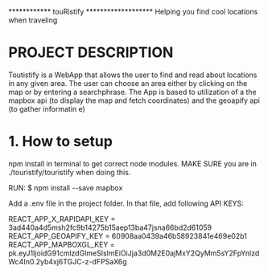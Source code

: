 ************  touRistify *******************
Helping you find cool locations when traveling

# PROJECT DESCRIPTION

Toutistify is a WebApp that allows the user to find and read about locations in any given area.
The user can choose an area either by clicking on the map or by entering a searchphrase.
The App is based to utilization of a the mapbox api (to display the map and fetch coordinates) and the geoapify api (to gather informatin e)



# 1. How to setup

npm install in terminal to get correct node modules.
MAKE SURE you are in ./touristify/touristify when doing this.

RUN:
    $ npm install --save mapbox


Add a .env file in the project folder.
In that file, add following API KEYS:

REACT_APP_X_RAPIDAPI_KEY = 3ad440a4d5msh2fc9b14275b15aep13ba47jsna66bd2d61059
REACT_APP_GEOAPIFY_KEY = 60908aa0439a46b58923841e469e02b1
REACT_APP_MAPBOXGL_KEY = pk.eyJ1IjoidG91cmlzdGlmeSIsImEiOiJja3d0M2E0ajMxY2QyMm5sY2FpYnlzdWc4In0.2yb4xj6TGJC-z-dFPSaX6g

